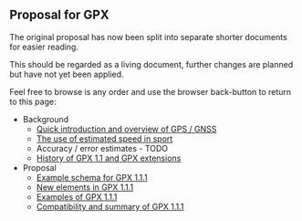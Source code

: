 ## Proposal for GPX

The original proposal has now been split into separate shorter documents for easier reading.

This should be regarded as a living document, further changes are planned but have not yet been applied.

Feel free to browse is any order and use the browser back-button to return to this page:

- Background
  - [Quick introduction and overview of GPS / GNSS](intro.md)
  - [The use of estimated speed in sport](speed.md)
  - Accuracy / error estimates - TODO
  - [History of GPX 1.1 and GPX extensions](history.md)
- Proposal
  - [Example schema for GPX 1.1.1](enhancements.md)
  - [New elements in GPX 1.1.1](elements.md)
  - [Examples of GPX 1.1.1](examples.md)
  - [Compatibility and summary of GPX 1.1.1](summary.md)
